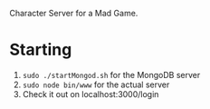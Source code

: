 Character Server for a Mad Game.

# Starting
1. ```sudo ./startMongod.sh``` for the MongoDB server
2. ```sudo node bin/www``` for the actual server
3. Check it out on localhost:3000/login

